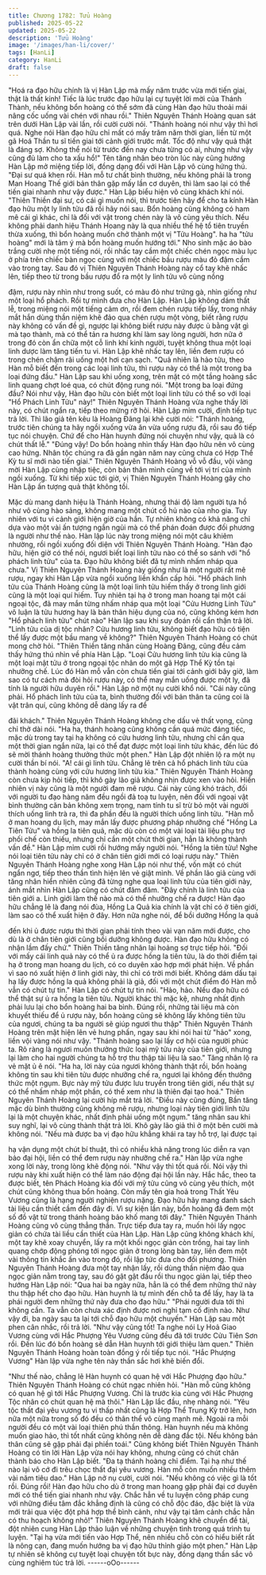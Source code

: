 ```yaml
---
title: Chương 1782: Tửu Hoàng
published: 2025-05-22
updated: 2025-05-22
description: 'Tửu Hoàng'
image: '/images/han-li/cover/'
tags: [HanLi]
category: HanLi
draft: false
---
```


"Hoá ra đạo hữu chính là vị Hàn Lập mà mấy năm trước vừa mới
tiến giai, thật là thất kính! Tiếc là lúc trước đạo hữu lại cự tuyệt lời
mời của Thánh Thành, nếu không bổn hoàng có thể sớm đã cùng
Hàn đạo hữu thoải mái nâng cốc uống vài chén với nhau rồi."
Thiên Nguyên Thánh Hoàng quan sát trên dưới Hàn Lập vài lần,
rồi cười cười nói.
"Thánh hoàng nói như vậy thì hơi quá. Nghe nói Hàn đạo hữu chỉ
mất có mấy trăm năm thời gian, liền từ một gã Hoá Thần tu sĩ tiến
giai tới cảnh giới trước mắt. Tốc độ như vậy quả thật là đáng sợ.
Không thể nói từ trước đến nay chưa từng có ai, nhưng như vậy
cũng đủ làm cho ta xấu hổ!" Tên tăng nhân béo tròn lúc này cũng
hướng Hàn Lập mở miệng tiếp lời, đồng dạng đối với Hàn Lập vô
cùng hứng thú.
"Đại sư quá khen rồi. Hàn mỗ tư chất bình thường, nếu không
phải là trong Man Hoang Thế giới bản thân gặp mấy lần cơ
duyên, thì làm sao lại có thể tiến giai nhanh như vậy được." Hàn
Lập biểu hiện vô cùng khách khí nói.
"Thiên Thiền đại sư, có cái gì muốn nói, thì trước tiên hãy để cho
ta kính Hàn đạo hữu một ly linh tửu đã rồi hãy nói sau. Bổn hoàng
cũng không có ham mê cái gì khác, chỉ là đối với vật trong chén
này là vô cùng yêu thích. Nếu không phải danh hiệu Thánh Hoang
này là qua nhiều thế hệ tổ tiên truyền thừa xuống, thì bổn hoàng
muốn chở thành một vị "Tửu Hoàng". ha ha "tửu hoàng" mới là
tâm ý mà bổn hoàng muốn hướng tới." Nho sinh mặc áo bào trắng
cười nhẹ một tiếng nói, rồi nhấc tay cầm một chiếc chén ngọc
màu lục ở phía trên chiếc bàn ngọc cùng với một chiếc bầu rượu
màu đỏ đậm cầm vào trong tay.
Sau đó vị Thiên Nguyên Thánh Hoàng này cổ tay khẽ nhấc lên,
tiếp theo từ trong bầu rượu đổ ra một ly linh tửu vô cùng nồng

đậm, rượu này nhìn như trong suốt, có màu đỏ như trứng gà,
nhìn giống như một loại hổ phách. Rồi tự mình đưa cho Hàn Lập.
Hàn Lập không dám thất lễ, trong miệng nói một tiếng cảm ơn, rồi
đem chén rượu tiếp lấy, trong nháy mắt hắn dùng thần niệm khẽ
đảo qua chén rượu một vòng, biết rằng rượu này không có vấn
đề gì, ngược lại không biết rượu này được ủ bằng vật gì mà tạo
thành, mà có thể tản ra hương khí làm say lòng người, hơn nữa ở
trong đó còn ẩn chữa một cỗ linh khí kinh người, tuyệt không thua
một loại linh dược làm tăng tiến tu vi.
Hàn Lập khẽ nhấc tay lên, liền đem rượu có trong chén chậm rãi
uống một hơi cạn sạch.
"Quả nhiên là hảo tửu, theo Hàn mỗ biết đến trong các loại linh
tửu, thì rượu này có thể là một trong ba loại đứng đầu." Hàn Lập
sau khi uống xong, trên mặt có một tầng hoàng sắc linh quang
chợt loé qua, có chút động rung nói.
"Một trong ba loại đứng đầu? Nói như vậy, Hàn đạo hữu còn biết
một loại linh tửu có thể so với loại "Hổ Phách Linh Tửu" này!"
Thiên Nguyên Thánh Hoàng vừa nghe thấy lời này, có chút ngẩn
ra, tiếp theo mừng rỡ hỏi.
Hàn Lập mỉm cười, định tiếp tục trả lời. Thì lão giả tên kêu là
Hoàng Đãng lại khẽ cười nói:
"Thánh hoàng, trước tiên chúng ta hãy ngồi xuống vừa ăn vừa
uống rượu đã, rồi sau đó tiếp tục nói chuyện. Chứ để cho Hàn
huynh đứng nói chuyện như vậy, quả là có chút thất lễ."
"Đúng vậy! Do bổn hoàng nhìn thấy Hàn đạo hữu nên vô cùng
cao hứng. Nhân tộc chúng ra đã gần ngàn năm nay cũng chưa có
Hợp Thể Kỳ tu sĩ mới nào tiến giai." Thiên Nguyên Thánh Hoàng
vỗ vỗ đầu, vội vàng mời Hàn Lập cùng nhập tiệc, còn bản thân
mình cũng về tới vị trí của mình ngồi xuống.
Từ khi tiếp xúc tới giờ, vị Thiên Nguyên Thánh Hoàng gây cho
Hàn Lập ấn tượng quả thật không tồi.

Mặc dù mang danh hiệu là Thánh Hoàng, nhưng thái độ làm
người tựa hồ như vô cùng hào sảng, không mang một chút cổ hủ
nào của nho gia.
Tuy nhiên với tu vi cảnh giới hiện giờ của hắn. Tự nhiên không có
khả năng chỉ dựa vào một vài ấn tượng ngắn ngủi mà có thể phán
đoán được đối phương là người như thế nào.
Hàn lập lúc này trong miệng nói một câu khiêm nhường, rồi ngồi
xuống đối diện với Thiên Nguyên Thánh Hoàng.
"Hàn đạo hữu, hiện giờ có thể nói, ngươi biết loại linh tửu nào có
thể so sánh với "hổ phách linh tửu" của ta. Đạo hữu không biết đã
tự mình nhấm nháp qua chưa." Vị Thiên Nguyên Thánh Hoàng
này giống như là một người rất mê rượu, ngay khi Hàn Lập vừa
ngồi xuống liền khẩn cấp hỏi.
"Hổ phách linh tửu của Thánh Hoàng cũng là một loại linh tửu
hiếm thấy ở trong linh giới cũng là một loại quí hiếm. Tuy nhiên tại
hạ ở trong man hoang tại một cái ngoại tộc, đã may mắn từng
nhấm nháp qua một loại "Cửu Hương Linh Tửu" vô luận là tửu
hương hay là bản thân hiệu dụng của nó, cũng không kém hơn
"Hổ phách linh tửu" chút nào" Hàn lập sau khi suy đoán rồi cẩn
thận trả lời.
"Linh tửu của dị tộc nhân? Cửu hương linh tửu, không biết đạo
hữu có tiện thể lấy được một bầu mang về không?" Thiên Nguyên
Thánh Hoàng có chút mong chờ hỏi.
"Thiên Thiền tăng nhân cùng Hoàng Đãng, cũng đều cảm thấy
hứng thú nhìn về phía Hàn Lập.
"Loại Cửu hương linh tửu kia cũng là một loại mật tửu ở trong
ngoại tộc nhân do một gã Hợp Thể Kỳ tồn tại nhưỡng chế. Lúc đó
Hàn mỗ vẫn còn chưa tiến giai tới cảnh giới bây giờ, làm sao có
tư cách mà đòi hỏi rượu này, có thể may mắn uống được một ly,
đã tính là người hữu duyên rồi." Hàn Lập nở một nụ cười khổ nói.
"Cái này cũng phải. Hổ phách linh tửu của ta, bình thường đối với
bản thân ta cũng coi là vật trân quí, cũng không dễ dàng lấy ra để

đãi khách." Thiên Nguyên Thánh Hoàng không che dấu vẻ thất
vọng, cũng chỉ thở dài nói.
"Ha ha, thánh hoàng cũng không cần quá mức đáng tiếc, mặc dù
trong tay tại hạ không có cửu hương linh tửu, nhưng chỉ cần qua
một thời gian ngắn nữa, lại có thể đạt được một loại linh tửu khác,
đến lúc đó sẽ mời thánh hoàng thưởng thức một phen." Hàn Lập
đột nhiên lộ ra một nụ cười thần bí nói.
"A! cái gì linh tửu. Chẳng lẽ trên cả hổ phách linh tửu của thành
hoàng cùng với cửu hương linh tửu kia." Thiên Nguyên Thánh
Hoàng còn chưa kịp hỏi tiếp, thì khô gày lão giả không nhịn được
xen vào hỏi.
Hiển nhiên vị này cũng là một người đam mê rượu.
Cái này cũng khó trách, đối với người tu đạo hàng năm đều ngồi
đả toạ tu luyện, nên đối với ngoại vật bình thường căn bản không
xem trọng, nam tính tu sĩ trừ bỏ một vài người thích uống linh trà
ra, thì đa phần đều là người thích uống linh tửu.
"Hàn mỗ ở man hoang du lịch, may mắn lấy được phương pháp
nhưỡng chế "Hồng La Tiên Tửu" và hồng la tiên quả, mặc dù còn
có một vài loại tài liệu phụ trợ phối chế còn thiếu, nhưng chỉ cần
một chút thời gian, hẳn là không thành vấn đề." Hàn Lập mỉm
cười rồi hướng mấy người nói.
"Hồng la tiên tửu! Nghe nói loại tiên tửu này chỉ có ở chân tiên
giới mới có loại rượu này." Thiên Nguyên Thánh Hoàng nghe
xong Hàn Lập nói như thế, vốn mặt có chút ngẩn ngơ, tiếp theo
thần tình hiện lên vẻ giật mình.
Về phần lão giả cùng với tăng nhân hiển nhiên cũng đã từng nghe
qua loại linh tửu của tiên giới này, ánh mắt nhìn Hàn Lập cũng có
chút đăm đăm.
"Đây chính là linh tửu của tiên giới a. Linh giới làm thế nào mà có
thể nhưỡng chế ra được! Hàn đạo hữu chẳng lẽ là đang nói đùa,
Hồng La Quả kia chính là vật chỉ có ở tiên giới, làm sao có thể
xuất hiện ở đây. Hơn nữa nghe nói, để bồi dưỡng Hồng la quả

đến khi ủ được rượu thì thời gian phải tính theo vài vạn năm mới
được, cho dù là ở chân tiên giới cũng bồi dưỡng không được.
Hàn đạo hữu không có nhận lầm đấy chứ." Thiên Thiền tăng nhân
lại hoảng sợ trực tiếp hỏi.
"Đối với mấy cái linh quả này có thể ủ ra được hồng la tiên tửu, là
do thời điểm tại hạ ở trong man hoang du lịch, có co duyên xảo
hợp mới phát hiện. Về phần vì sao nó xuất hiện ở linh giới này, thì
chỉ có trời mới biết. Không dám dấu tại hạ lấy được hồng la quả
không phải là giả, đối với một chút điểm đó Hàn mỗ vẫn có chút
tự tin." Hàn Lập có chút tự tin nói.
"Hảo, hảo. Nếu đạo hữu có thể thật sự ủ ra hồng la tiên tửu.
Người khác thì mặc kệ, nhưng nhất định phải lưu lại cho bổn
hoàng hai ba bình. Đúng rồi, những tài liệu mà còn khuyết thiếu
để ủ rượu này, bổn hoàng cũng sẽ không lấy không tiên tửu của
ngươi, chúng ta ba người sẽ giúp ngươi thu thập" Thiên Nguyên
Thánh Hoàng trên mặt hiện lên vẻ hưng phấn, ngay sau khi nói
hai từ "hảo" xong, liền vội vàng nói như vậy.
"Thánh hoàng sao lại lấy cơ hội của người phúc ta. Rõ ràng là
ngươi muốn thưởng thức loại mỹ tửu này của tiên giới, nhưng lại
làm cho hai người chúng ta hỗ trợ thu thập tài liệu là sao." Tăng
nhân lộ ra vẻ mặt ủ ê nói.
"Ha ha, lời này của ngươi không thành thật rồi, bổn hoàng không
tin sau khi tiên tửu được nhưỡng chế ra, ngươi lại không đến
thưởng thức một ngụm. Bực này mỹ tửu được lưu truyền trong
tiên giới, nếu thật sự có thể nhấm nháp một phần, có thể xem
như là thiên đại tạo hoá." Thiên Nguyên Thánh Hoàng lại cười híp
mắt trả lời.
"Điều này cũng đúng, Bần tăng mặc dù bình thường cũng không
mê rượu, nhưng loại này tiên giới linh tửu lại là một chuyện khác,
nhất định phải uống một ngụm." tăng nhân sau khi suy nghĩ, lại vô
cùng thành thật trả lời.
Khô gày lão giả thì ở một bên cười mà không nói.
"Nếu mà được ba vị đạo hữu khẳng khái ra tay hỗ trợ, lại được tại

hạ vận dụng một chút bí thuật, thì có nhiều khả năng trong lúc
diễn ra vạn bảo đại hội, liền có thể đem rượu này nhưỡng chế ra."
Hàn lập vừa nghe xong lời này, trong lòng khẽ động nói.
"Như vậy thì tốt quá rồi. Nói vậy thì rượu này khi xuất hiện có thể
làm náo động đại hội lần này. Hắc hắc, theo ta được biết, tên
Phách Hoàng kia đối với mỹ tửu cũng vô cùng yêu thích, một chút
cũng không thua bổn hoàng. Còn mấy tên gia hoả trong Thất Yêu
Vương cũng là hạng người nghiện rượu nặng. Đạo hữu hãy
mang danh sách tài liệu cần thiết cầm đến đây đi. Vì sự kiện lần
này, bổn hoàng đã đem một số đồ vật từ trong thánh hoàng bảo
khố mang tới đây." Thiên Nguyên Thánh Hoàng cũng vô cùng
thẳng thắn. Trực tiếp đưa tay ra, muốn hỏi lấy ngọc giản có chứa
tài liều cần thiết của Hàn Lập.
Hàn Lập cũng không khách khí, một tay khẽ xoay chuyển, lấy ra
một khối ngọc giản còn trống, hai tay linh quang chớp động phóng
tới ngọc giản ở trong lòng bàn tay, liền đem một vài thông tin khắc
ấn vào trong đó, rồi lập tức đưa cho đối phương.
Thiên Nguyên Thánh Hoàng đưa một tay nhận lấy, rồi dùng thần
niệm đảo qua ngọc giản nằm trong tay, sau đó gật gật đầu rồi thu
ngọc giản lại, tiếp theo hướng Hàn Lập nói:
"Qua hai ba ngày nữa, hẳn là có thể đem những thứ này thu thập
hết cho đạo hữu. Hàn huynh là tự mình đến chỗ ta để lấy, hay là
ta phái người đem những thứ này đưa cho đạo hữu."
"Phái người đưa tới thì không cần. Ta vẫn còn chưa xác định
được nơi nghỉ tạm cố định nào. Như vậy đi, ba ngày sau ta lại tới
chỗ đạo hữu một chuyến." Hàn Lập sau một phen cân nhắc, rồi
trả lời.
"Như vậy cũng tốt! Ta nghe nói Ly Hoả Giao Vương cùng với Hắc
Phượng Yêu Vương cũng đều đã tới trước Cửu Tiên Sơn rồi. Đến
lúc đó bổn hoàng sẽ dẫn Hàn huynh tới giới thiệu làm quen."
Thiên Nguyên Thánh Hoàng hoàn toàn đồng ý rồi tiếp tục nói.
"Hắc Phượng Vương" Hàn lập vừa nghe tên này thần sắc hơi khẽ
biến đổi.

"Như thế nào, chẳng lẽ Hàn huynh có quan hệ với Hắc Phượng
đạo hữu." Thiên Nguyên Thánh Hoàng có chút ngạc nhiên hỏi.
"Hàn mỗ cũng không có quan hệ gì tới Hắc Phượng Vương. Chỉ
là trước kia cùng với Hắc Phượng Tộc nhân có chút quan hệ mà
thôi." Hàn Lập lắc đầu, nhẹ nhàng nói.
"Yêu tộc thất đại yêu vương tu vi thấp nhất cũng là Hợp Thể
Trung Kỳ trở lên, hơn nữa một nữa trong số đó đều có thân thể vô
cùng mạnh mẽ. Ngoài ra mỗi người đều có một vài loại thiên phú
thần thông. Hàn huynh nếu mà không muốn giao hảo, thì tốt nhất
cũng không nên dễ dàng đắc tội. Nếu không bản thân cũng sẽ
gặp phải đại phiền toái." Cũng không biết Thiên Nguyên Thánh
Hoàng có tin lời Hàn Lập vừa nói hay không, nhưng cũng có chút
chân thành báo cho Hàn Lập biết.
"Đa tạ thánh hoàng chỉ điểm. Tại hạ như thế nào lại vô cớ đi trêu
chọc thất đại yêu vương. Hàn mỗ còn muốn nhiều thêm vài năm
tiêu dao." Hàn Lập nở nụ cười, cười nói.
"Nếu không có việc gì là tốt rồi. Đúng rồi! Hàn đạo hữu cho dù ở
trong man hoang gặp phải đại cơ duyên mới có thể tiến giai
nhanh như vậy. Chắc hẳn về tu luyện công pháp cung với những
điều tâm đắc khẳng định là cũng có chỗ độc đáo, đặc biệt là vừa
mới trải qua việc đột phá hợp thể bình cảnh, như vậy tại tâm cảnh
chắc hẳn có thu hoạch không nhỏ!" Thiên Nguyên Thánh Hoàng
khẽ chuyển đề tài, đột nhiên cung Hàn Lập thảo luận về những
chuyện tình trong quá trình tu luyện.
"Tại hạ vừa mới tiến vào Hợp Thể, nên nhiều chỗ còn có hiểu biết
rất là nông cạn, đang muốn hướng ba vị đạo hữu thỉnh giáo một
phen." Hàn Lập tự nhiên sẽ không cự tuyệt loại chuyện tốt bực
này, đồng dạng thần sắc vô cùng nghiêm túc trả lời.
------oOo------
